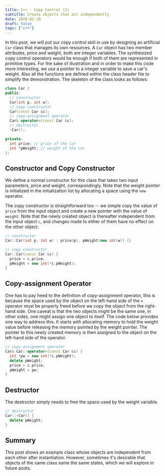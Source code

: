 ```yaml
---
title: C++ - Copy Control (2)
subtitle: Create objects that act independently
date: 2020-02-10
draft: false
tags: ["c++"]
---
```


In this post, we will put our copy control skill in use by designing an artificial `Car` class that manages its own resources.
A `Car` object has two member attributes, price and weight, both are integer variables.
The synthesized copy control operators would be enough if both of them are represented in primitive types.
For the sake of illustration and in order to make this code more interesting, we use a pointer to a integer variable to save a car's weight.
Also all the functions are defined within the class header file to simplify the demonstration.
The skeleton of the class looks as follows:

```cpp
class Car {
public:
  // constructor
  Car(int p, int w);
  // copy constructor
  Car(const Car &c);
  // copy-assignment operator
  Car& operator=(const Car &c);
  // destructor
  ~Car();

private:
  int price; // price of the car
  int *pWeight; // weight of the car
};
```

## Constructor and Copy Constructor

We define a normal constructor for this class that takes two input parameters, price and weight, correspondingly.
Note that the weight pointer is initialized in the initialization list by allocating a space using the `new` operator.

The copy constructor is straightforward too -- we simple copy the value of `price` from the input object and create a new pointer with the value of `weight`.
Note that the newly created object is thereafter independent from the input object `c`, and changes made to either of them have no effect on the other object.

```cpp
// constructor
Car::Car(int p, int w) : price(p), pWeight(new int(w)) {}

// copy constructor
Car::Car(const Car &c) {
  price = c.price;
  pWeight = new int(*c.pWeight);
}
```

## Copy-assignment Operator

One has to pay heed to the definition of copy-assignment operator, this is because the space used by the object on the left-hand side of the `=` operator must be properly freed before we copy the object from the right-hand side.
One caveat is that the two objects might be the same one, in other sides, one might assign one object to itself.
The code below provides one way to address this.
It starts with allocating memory to hold the weight value before releasing the memory pointed by the weight pointer.
The pointer to this newly created memory is then assigned to the object on the left-hand side of the operator.

```cpp
// copy-assignment operator
Car& Car::operator=(const Car &c) {
  int *pw = new int(*c.pWeight);
  delete pWeight;
  price = c.price;
  pWeight = pw;
}
```

## Destructor

The destructor simply needs to free the space used by the weight variable.

```cpp
// destructor
Car::~Car() {
  delete pWeight;
}
```

## Summary

This post shows an example class whose objects are independent from each other after instantiation.
However, sometimes it's desirable that objects of the same class same the same states, which we will explore in future posts.
